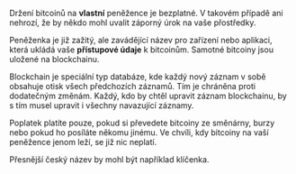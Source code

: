 Držení bitcoinů na **vlastní** peněžence je bezplatné. V takovém případě ani nehrozí, že by někdo mohl uvalit záporný úrok na vaše přostředky.

Peněženka je již zažitý, ale zavádějící název pro zařízení nebo aplikaci, která ukládá vaše **přístupové údaje** k bitcoinům. Samotné bitcoiny jsou uložené na blockchainu.

Blockchain je speciální typ databáze, kde každý nový záznam v sobě obsahuje otisk všech předchozích záznamů. Tím je chráněna proti dodatečným změnám. Každý, kdo by chtěl upravit záznam blockchainu, by s tím musel upravit i všechny navazující záznamy.

Poplatek platíte pouze, pokud si převedete bitcoiny ze směnárny, burzy nebo pokud ho posíláte někomu jinému. Ve chvíli, kdy bitcoiny na vaší peněžence jenom leží, se již nic neplatí.

Přesnější český název by mohl být například klíčenka.